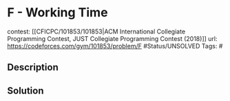 # F - Working Time

contest: [[CFICPC/101853/101853|ACM International Collegiate Programming Contest, JUST Collegiate Programming Contest (2018)]]
url: https://codeforces.com/gym/101853/problem/F
#Status/UNSOLVED
Tags: #

## Description

## Solution

